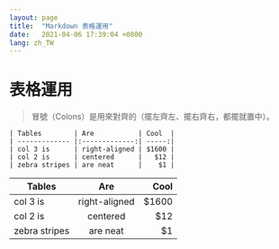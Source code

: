 ```yaml
---
layout: page
title:  "Markdown 表格運用"
date:   2021-04-06 17:39:04 +0800
lang: zh_TW
---
```


# 表格運用

> 冒號（Colons）是用來對齊的（擺左齊左、擺右齊右，都擺就置中）。

    | Tables        | Are           | Cool  |
    | ------------- |:-------------:| -----:|
    | col 3 is      | right-aligned | $1600 |
    | col 2 is      | centered      |   $12 |
    | zebra stripes | are neat      |    $1 |


| Tables        | Are           | Cool  |
| ------------- |:-------------:| -----:|
| col 3 is      | right-aligned | $1600 |
| col 2 is      | centered      |   $12 |
| zebra stripes | are neat      |    $1 |
